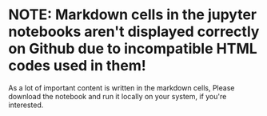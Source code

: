 # NOTE: Markdown cells in the jupyter notebooks aren't displayed correctly on Github due to incompatible HTML codes used in them!
As a lot of important content is written in the markdown cells, Please download the notebook and run it locally on your system, if you're interested. 
